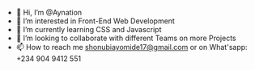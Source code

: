 - 👋 Hi, I’m @Aynation
- 👀 I’m interested in Front-End Web Development
- 🌱 I’m currently learning CSS and Javascript
- 💞️ I’m looking to collaborate with different Teams on more Projects
- 📫 How to reach me shonubiayomide17@gmail.com or on What'sapp: +234 904 9412 551

<!---
Aynation/Aynation is a ✨ special ✨ repository because its `README.md` (this file) appears on your GitHub profile.
You can click the Preview link to take a look at your changes.
--->
